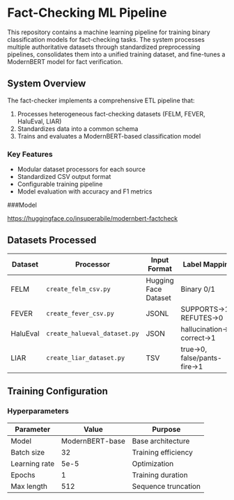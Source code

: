 # Fact-Checking ML Pipeline

This repository contains a machine learning pipeline for training binary classification models for fact-checking tasks. The system processes multiple authoritative datasets through standardized preprocessing pipelines, consolidates them into a unified training dataset, and fine-tunes a ModernBERT model for fact verification.

## System Overview

The fact-checker implements a comprehensive ETL pipeline that:
1. Processes heterogeneous fact-checking datasets (FELM, FEVER, HaluEval, LIAR)
2. Standardizes data into a common schema
3. Trains and evaluates a ModernBERT-based classification model

### Key Features
- Modular dataset processors for each source
- Standardized CSV output format
- Configurable training pipeline
- Model evaluation with accuracy and F1 metrics

###Model

https://huggingface.co/insuperabile/modernbert-factcheck

## Datasets Processed

| Dataset      | Processor | Input Format | Label Mapping |
|--------------|-----------|--------------|---------------|
| FELM         | `create_felm_csv.py` | Hugging Face Dataset | Binary 0/1 |
| FEVER        | `create_fever_csv.py` | JSONL | SUPPORTS→1, REFUTES→0 |
| HaluEval     | `create_halueval_dataset.py` | JSON | hallucination→0, correct→1 |
| LIAR         | `create_liar_dataset.py` | TSV | true→0, false/pants-fire→1 |

## Training Configuration

### Hyperparameters
| Parameter | Value | Purpose |
|-----------|-------|---------|
| Model | ModernBERT-base | Base architecture |
| Batch size | 32 | Training efficiency |
| Learning rate | 5e-5 | Optimization |
| Epochs | 1 | Training duration |
| Max length | 512 | Sequence truncation |


